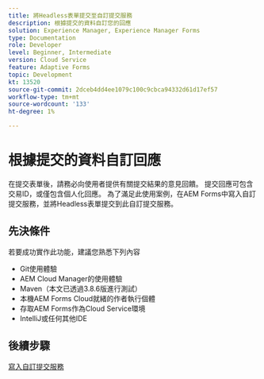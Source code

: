 ```yaml
---
title: 將Headless表單提交至自訂提交服務
description: 根據提交的資料自訂您的回應
solution: Experience Manager, Experience Manager Forms
type: Documentation
role: Developer
level: Beginner, Intermediate
version: Cloud Service
feature: Adaptive Forms
topic: Development
kt: 13520
source-git-commit: 2dceb4dd4ee1079c100c9cbca94332d61d17ef57
workflow-type: tm+mt
source-wordcount: '133'
ht-degree: 1%

---
```



# 根據提交的資料自訂回應

在提交表單後，請務必向使用者提供有關提交結果的意見回饋。 提交回應可包含交易ID，或僅包含個人化回應。 為了滿足此使用案例，在AEM Forms中寫入自訂提交服務，並將Headless表單提交到此自訂提交服務。

## 先決條件

若要成功實作此功能，建議您熟悉下列內容

* Git使用體驗
* AEM Cloud Manager的使用體驗
* Maven（本文已透過3.8.6版進行測試）
* 本機AEM Forms Cloud就緒的作者執行個體
* 存取AEM Forms作為Cloud Service環境
* IntelliJ或任何其他IDE


## 後續步驟

[寫入自訂提交服務](./custom-submit-service.md)